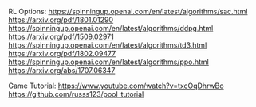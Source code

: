 RL Options:
https://spinningup.openai.com/en/latest/algorithms/sac.html
https://arxiv.org/pdf/1801.01290
https://spinningup.openai.com/en/latest/algorithms/ddpg.html
https://arxiv.org/pdf/1509.02971
https://spinningup.openai.com/en/latest/algorithms/td3.html
https://arxiv.org/pdf/1802.09477
https://spinningup.openai.com/en/latest/algorithms/ppo.html
https://arxiv.org/abs/1707.06347

Game Tutorial:
https://www.youtube.com/watch?v=txcOqDhrwBo
https://github.com/russs123/pool_tutorial

